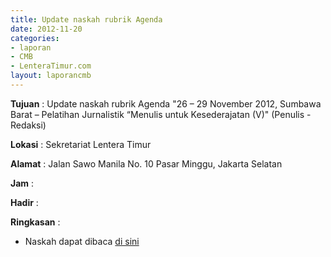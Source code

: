 ```yaml
---
title: Update naskah rubrik Agenda
date: 2012-11-20
categories:
- laporan
- CMB
- LenteraTimur.com
layout: laporancmb
---
```


**Tujuan** : Update naskah rubrik Agenda "26 – 29 November 2012, Sumbawa Barat – Pelatihan Jurnalistik “Menulis untuk Kesederajatan (V)" (Penulis - Redaksi)

**Lokasi** : Sekretariat Lentera Timur 

**Alamat** : Jalan Sawo Manila No. 10 Pasar Minggu, Jakarta Selatan

**Jam** : 

**Hadir** :  


**Ringkasan** : 
* Naskah dapat dibaca [di sini](http://www.lenteratimur.com/26-29-november-2012-sumbawa-barat-pelatihan-jurnalistik-menulis-untuk-kesederajatan-v/)
